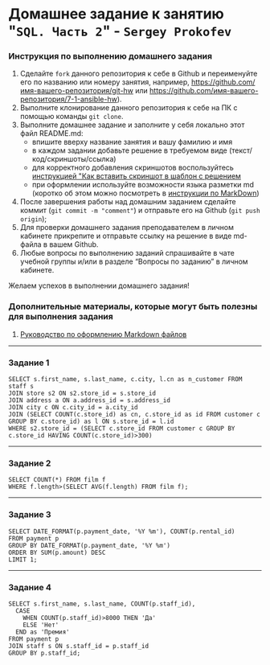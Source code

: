 # Домашнее задание к занятию "`SQL. Часть 2`" - `Sergey Prokofev`


### Инструкция по выполнению домашнего задания

   1. Сделайте `fork` данного репозитория к себе в Github и переименуйте его по названию или номеру занятия, например, https://github.com/имя-вашего-репозитория/git-hw или  https://github.com/имя-вашего-репозитория/7-1-ansible-hw).
   2. Выполните клонирование данного репозитория к себе на ПК с помощью команды `git clone`.
   3. Выполните домашнее задание и заполните у себя локально этот файл README.md:
      - впишите вверху название занятия и вашу фамилию и имя
      - в каждом задании добавьте решение в требуемом виде (текст/код/скриншоты/ссылка)
      - для корректного добавления скриншотов воспользуйтесь [инструкцией "Как вставить скриншот в шаблон с решением](https://github.com/netology-code/sys-pattern-homework/blob/main/screen-instruction.md)
      - при оформлении используйте возможности языка разметки md (коротко об этом можно посмотреть в [инструкции  по MarkDown](https://github.com/netology-code/sys-pattern-homework/blob/main/md-instruction.md))
   4. После завершения работы над домашним заданием сделайте коммит (`git commit -m "comment"`) и отправьте его на Github (`git push origin`);
   5. Для проверки домашнего задания преподавателем в личном кабинете прикрепите и отправьте ссылку на решение в виде md-файла в вашем Github.
   6. Любые вопросы по выполнению заданий спрашивайте в чате учебной группы и/или в разделе “Вопросы по заданию” в личном кабинете.
   
Желаем успехов в выполнении домашнего задания!
   
### Дополнительные материалы, которые могут быть полезны для выполнения задания

1. [Руководство по оформлению Markdown файлов](https://gist.github.com/Jekins/2bf2d0638163f1294637#Code)

---

### Задание 1

```
SELECT s.first_name, s.last_name, c.city, l.cn as n_customer FROM staff s 
JOIN store s2 ON s2.store_id = s.store_id
JOIN address a ON a.address_id = s.address_id
JOIN city c ON c.city_id = a.city_id
JOIN (SELECT COUNT(c.store_id) as cn, c.store_id as id FROM customer c GROUP BY c.store_id) as l ON s.store_id = l.id
WHERE s2.store_id = (SELECT c.store_id FROM customer c GROUP BY c.store_id HAVING COUNT(c.store_id)>300)
```
---

### Задание 2

```
SELECT COUNT(*) FROM film f 
WHERE f.length>(SELECT AVG(f.length) FROM film f);
```

---

### Задание 3

```
SELECT DATE_FORMAT(p.payment_date, '%Y %m'), COUNT(p.rental_id) 
FROM payment p
GROUP BY DATE_FORMAT(p.payment_date, '%Y %m')
ORDER BY SUM(p.amount) DESC
LIMIT 1;
```

---

### Задание 4

```
SELECT s.first_name, s.last_name, COUNT(p.staff_id), 
  CASE 
  	WHEN COUNT(p.staff_id)>8000 THEN 'Да'
  	ELSE 'Нет'
  END as 'Премия'
FROM payment p 
JOIN staff s ON s.staff_id = p.staff_id 
GROUP BY p.staff_id;
```

